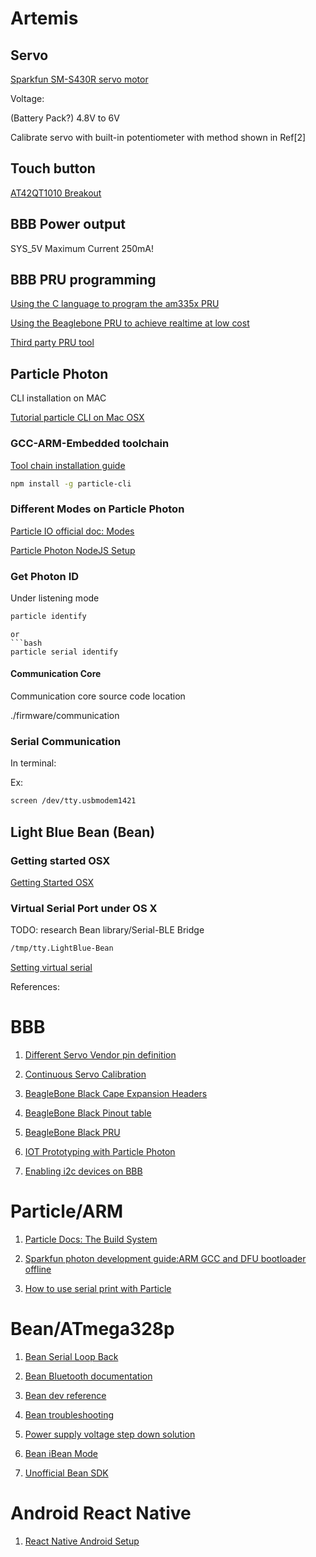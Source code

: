 # Artemis

## Servo

[Sparkfun SM-S430R servo motor](https://www.sparkfun.com/products/9347)

Voltage:

(Battery Pack?)
4.8V to 6V

Calibrate servo with built-in potentiometer with method shown in Ref[2]

## Touch button
[AT42QT1010 Breakout](https://www.sparkfun.com/products/12041)

## BBB Power output
SYS\_5V Maximum Current 250mA!

## BBB PRU programming

[Using the C language to program the am335x PRU](http://www.embeddedrelated.com/showarticle/603.php)

[Using the Beaglebone PRU to achieve realtime at low cost](http://www.embeddedrelated.com/showarticle/586.php)

[Third party PRU tool](https://github.com/texane/pru_sdk/tree/master/example/pruss_c)

## Particle Photon

CLI installation on MAC

[Tutorial particle CLI on Mac OSX](https://community.particle.io/t/tutorial-particle-cli-on-mac-osx-26-sep-2015/5225)

### GCC-ARM-Embedded toolchain

[Tool chain installation guide](https://launchpadlibrarian.net/209775724/readme.txt)

```bash
npm install -g particle-cli
```
### Different Modes on Particle Photon

[Particle IO official doc: Modes](https://docs.particle.io/guide/getting-started/modes/photon/)

[Particle Photon NodeJS Setup](http://blog.jongallant.com/2015/08/particle-photon-setup-nodejs.html)

### Get Photon ID

Under listening mode

```bash
particle identify 
```
```
or
```bash
particle serial identify
```

#### Communication Core

Communication core source code location

./firmware/communication

### Serial Communication

In terminal:

Ex: 
```bash
screen /dev/tty.usbmodem1421

```

## Light Blue Bean (Bean)

### Getting started OSX

[Getting Started OSX](http://legacy.punchthrough.com/bean/getting-started-osx/)

### Virtual Serial Port under OS X

TODO: research Bean library/Serial-BLE Bridge

```bash
/tmp/tty.LightBlue-Bean
```

[Setting virtual serial](http://legacy.punchthrough.com/bean/arduino-users-guide/#setting-virtual-serial)

References:

# BBB

1. [Different Servo Vendor pin definition](http://www.fatlion.com/sailplanes/servos.html)

2. [Continuous Servo Calibration](https://www.youtube.com/watch?v=Zd6Es_Br7ys)

3. [BeagleBone Black Cape Expansion Headers](http://beagleboard.org/static/images/cape-headers.png)

4. [BeagleBone Black Pinout table](http://robotic-controls.com/node/68)

5. [BeagleBone Black PRU](http://beagleboard.org/pru)

6. [IOT Prototyping with Particle Photon](http://www.tamberg.org/chopen/2015/IoTPrototyping.pdf)

7. [Enabling i2c devices on BBB](http://beaglebone.cameon.net/home/i2c-devices)

# Particle/ARM

1. [Particle Docs: The Build System](https://github.com/spark/firmware/blob/latest/docs/build.md)

2. [Sparkfun photon development guide:ARM GCC and DFU bootloader offline](https://learn.sparkfun.com/tutorials/photon-development-guide/arm-gcc-and-the-dfu-bootloader-offline)

3. [How to use serial print with Particle](https://community.particle.io/t/how-to-use-serial-print/4456)

# Bean/ATmega328p

1. [Bean Serial Loop Back](https://github.com/evothings/evothings-examples/blob/master/experiments/lightblue-bean-serial/SerialLoopback/SerialLoopback.ino)

2. [Bean Bluetooth documentation](https://github.com/PunchThrough/bean-documentation)

3. [Bean dev reference](https://punchthrough.com/files/bean/sdk-docs/index.html)

4. [Bean troubleshooting](http://legacy.punchthrough.com/bean/support/troubleshooting/)

5. [Power supply voltage step down solution](http://www.shoutinginfrench.com/hacking-an-external-power-source-for-a-light-blue-bean/)

6. [Bean iBean Mode](h.ttp://legacy.punchthrough.com/bean/ibeacon/)

7. [Unofficial Bean SDK](https://github.com/PunchThrough/Bean-Android-SDK)

# Android React Native

1. [React Native Android Setup](https://facebook.github.io/react-native/docs/android-setup.html)
